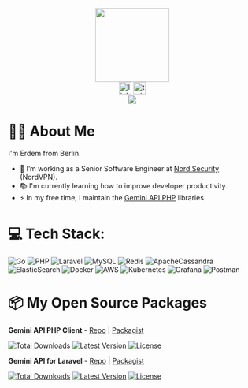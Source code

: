 <div align="center">
  <img height="150" src="https://camo.githubusercontent.com/62da68eb62b1e5f175f7d1f0191dd89a653d7908feb22d37d4a0ab07365d6791/68747470733a2f2f6d656469612e67697068792e636f6d2f6d656469612f4d3967624264396e6244724f5475314d71782f67697068792e676966"  />
</div>

<div align="center">
  <a href="https://linkedin.com/in/erdemkose" target="_blank">
    <img src="https://img.shields.io/static/v1?message=LinkedIn&logo=linkedin&label=&color=0077B5&logoColor=white&labelColor=&style=for-the-badge" height="25" alt="linkedin logo" />
  </a>
  <a href="https://x.com/erdemkose" target="_blank">
    <img src="https://img.shields.io/static/v1?message=X%20(Twitter)&logo=twitter&label=&color=1DA1F2&logoColor=white&labelColor=&style=for-the-badge" height="25" alt="twitter logo" />
  </a>
</div>

<div align="center">
  <img src="https://visitor-badge.laobi.icu/badge?page_id=erdemkose.erdemkose" />
</div>

# 👩‍💻  About Me

I'm Erdem from Berlin.

- 🔭 I’m working as a Senior Software Engineer at [Nord Security](https://github.com/NordSecurity) (NordVPN).
- 📚 I'm currently learning how to improve developer productivity.
- ⚡ In my free time, I maintain the [Gemini API PHP](https://github.com/gemini-api-php) libraries.

# 💻 Tech Stack:
![Go](https://img.shields.io/badge/go-%2300ADD8.svg?style=for-the-badge&logo=go&logoColor=white)
![PHP](https://img.shields.io/badge/php-%23777BB3.svg?style=for-the-badge&logo=php&logoColor=white)
![Laravel](https://img.shields.io/badge/laravel-%23FF2D20.svg?style=for-the-badge&logo=laravel&logoColor=white)
![MySQL](https://img.shields.io/badge/mysql-%2300758F.svg?style=for-the-badge&logo=mysql&logoColor=white)
![Redis](https://img.shields.io/badge/redis-%23DD0031.svg?style=for-the-badge&logo=redis&logoColor=white)
![ApacheCassandra](https://img.shields.io/badge/cassandra-%231287B1.svg?style=for-the-badge&logo=apache-cassandra&logoColor=white)
![ElasticSearch](https://img.shields.io/badge/-ElasticSearch-005571?style=for-the-badge&logo=elasticsearch)
![Docker](https://img.shields.io/badge/docker-%230db7ed.svg?style=for-the-badge&logo=docker&logoColor=white)
![AWS](https://img.shields.io/badge/AWS-%23FF9900.svg?style=for-the-badge&logo=amazon-aws&logoColor=white)
![Kubernetes](https://img.shields.io/badge/kubernetes-%23326ce5.svg?style=for-the-badge&logo=kubernetes&logoColor=white)
![Grafana](https://img.shields.io/badge/grafana-%23F46800.svg?style=for-the-badge&logo=grafana&logoColor=white)
![Postman](https://img.shields.io/badge/Postman-FF6C37?style=for-the-badge&logo=postman&logoColor=white)

# 📦 My Open Source Packages

**Gemini API PHP Client** - [Repo](https://github.com/gemini-api-php/client) | [Packagist](https://packagist.org/packages/gemini-api-php/client)

<a href="https://packagist.org/packages/gemini-api-php/client"><img alt="Total Downloads" src="https://img.shields.io/packagist/dt/gemini-api-php/client"></a>
<a href="https://packagist.org/packages/gemini-api-php/client"><img alt="Latest Version" src="https://img.shields.io/packagist/v/gemini-api-php/client"></a>
<a href="https://packagist.org/packages/gemini-api-php/client"><img alt="License" src="https://img.shields.io/github/license/gemini-api-php/client"></a>

**Gemini API for Laravel** - [Repo](https://github.com/gemini-api-php/laravel) | [Packagist](https://packagist.org/packages/gemini-api-php/laravel)
  
<a href="https://packagist.org/packages/gemini-api-php/laravel"><img alt="Total Downloads" src="https://img.shields.io/packagist/dt/gemini-api-php/laravel"></a>
<a href="https://packagist.org/packages/gemini-api-php/laravel"><img alt="Latest Version" src="https://img.shields.io/packagist/v/gemini-api-php/laravel"></a>
<a href="https://packagist.org/packages/gemini-api-php/laravel"><img alt="License" src="https://img.shields.io/github/license/gemini-api-php/laravel"></a>
